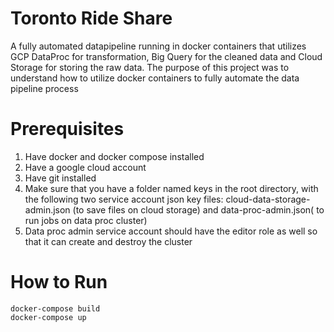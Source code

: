 # Toronto Ride Share

A fully automated datapipeline running in docker containers that utilizes GCP DataProc for transformation, Big Query for the cleaned data and Cloud Storage for storing the raw data. The purpose of this project was to understand how to utilize docker containers to fully automate the data pipeline process



# Prerequisites 
1. Have docker and docker compose installed
2. Have a google cloud account
3. Have git installed
4. Make sure that you have a folder named keys in the root directory, with the following two service account json key files: cloud-data-storage-admin.json (to save files on cloud storage) and data-proc-admin.json( to run jobs on data proc cluster)
5. Data proc admin service account should have the editor role as well so that it can create and destroy the cluster
    
# How to Run
    docker-compose build
    docker-compose up
